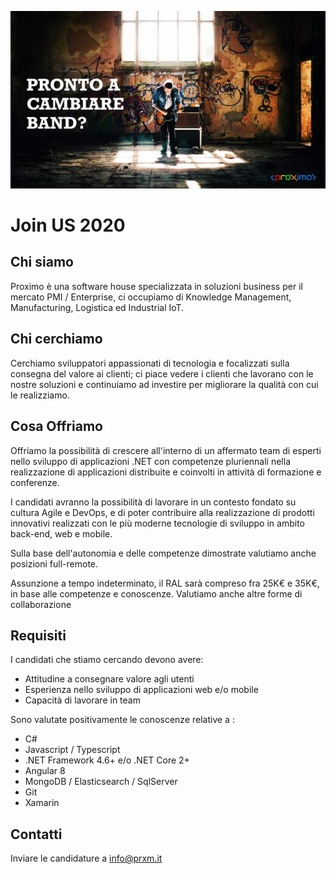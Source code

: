 ![Join US](https://github.com/ProximoSrl/join-us/blob/master/cover-medium.jpg)

# Join US 2020

## Chi siamo

Proximo è una software house specializzata in soluzioni business per il mercato PMI / Enterprise, ci occupiamo di Knowledge Management, Manufacturing, Logistica ed Industrial IoT.

## Chi cerchiamo

Cerchiamo sviluppatori appassionati di tecnologia e focalizzati sulla consegna del valore ai clienti; ci piace vedere i clienti che lavorano con le nostre soluzioni e continuiamo ad investire per migliorare la qualità con cui le realizziamo.

## Cosa Offriamo

Offriamo la possibilità di crescere all'interno di un affermato team di esperti nello sviluppo di applicazioni .NET con competenze pluriennali nella realizzazione di applicazioni distribuite e coinvolti in attività di formazione e conferenze.

I candidati avranno la possibilità di lavorare in un contesto fondato su cultura Agile e DevOps, e di poter contribuire alla realizzazione di prodotti innovativi realizzati con le più moderne tecnologie di sviluppo in ambito back-end, web e mobile.

Sulla base dell'autonomia e delle competenze dimostrate valutiamo anche posizioni full-remote.

Assunzione a tempo indeterminato, il RAL sarà compreso fra 25K€ e 35K€, in base alle competenze e conoscenze.
Valutiamo anche altre forme di collaborazione

## Requisiti

I candidati che stiamo cercando devono avere:

- Attitudine a consegnare valore agli utenti
- Esperienza nello sviluppo di applicazioni web e/o mobile
- Capacità di lavorare in team

Sono valutate positivamente le conoscenze relative a :

- C#
- Javascript / Typescript
- .NET Framework 4.6+ e/o .NET Core 2+
- Angular 8
- MongoDB / Elasticsearch / SqlServer
- Git
- Xamarin

## Contatti

Inviare le candidature a info@prxm.it
